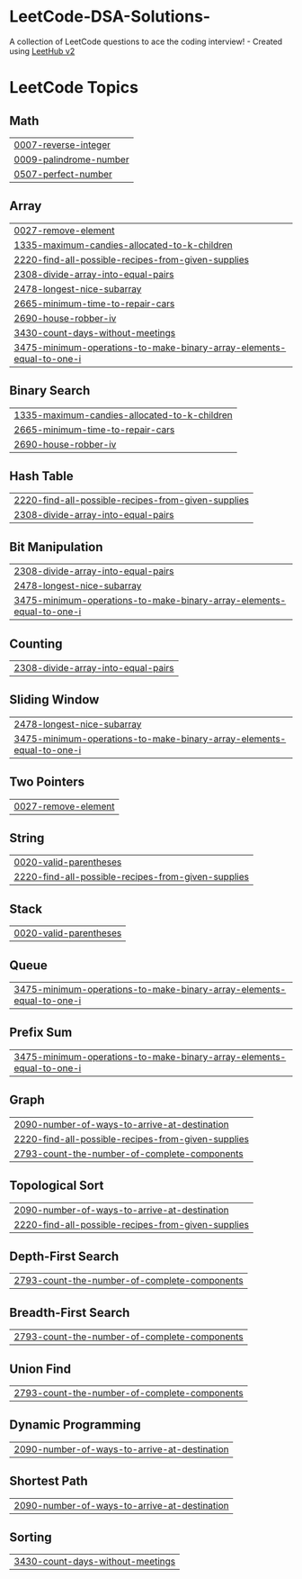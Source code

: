 # LeetCode-DSA-Solutions-
A collection of LeetCode questions to ace the coding interview! - Created using [LeetHub v2](https://github.com/arunbhardwaj/LeetHub-2.0)

<!---LeetCode Topics Start-->
# LeetCode Topics
## Math
|  |
| ------- |
| [0007-reverse-integer](https://github.com/pranavv00/LeetCode-DSA-Solutions-/tree/master/0007-reverse-integer) |
| [0009-palindrome-number](https://github.com/pranavv00/LeetCode-DSA-Solutions-/tree/master/0009-palindrome-number) |
| [0507-perfect-number](https://github.com/pranavv00/LeetCode-DSA-Solutions-/tree/master/0507-perfect-number) |
## Array
|  |
| ------- |
| [0027-remove-element](https://github.com/pranavv00/LeetCode-DSA-Solutions-/tree/master/0027-remove-element) |
| [1335-maximum-candies-allocated-to-k-children](https://github.com/pranavv00/LeetCode-DSA-Solutions-/tree/master/1335-maximum-candies-allocated-to-k-children) |
| [2220-find-all-possible-recipes-from-given-supplies](https://github.com/pranavv00/LeetCode-DSA-Solutions-/tree/master/2220-find-all-possible-recipes-from-given-supplies) |
| [2308-divide-array-into-equal-pairs](https://github.com/pranavv00/LeetCode-DSA-Solutions-/tree/master/2308-divide-array-into-equal-pairs) |
| [2478-longest-nice-subarray](https://github.com/pranavv00/LeetCode-DSA-Solutions-/tree/master/2478-longest-nice-subarray) |
| [2665-minimum-time-to-repair-cars](https://github.com/pranavv00/LeetCode-DSA-Solutions-/tree/master/2665-minimum-time-to-repair-cars) |
| [2690-house-robber-iv](https://github.com/pranavv00/LeetCode-DSA-Solutions-/tree/master/2690-house-robber-iv) |
| [3430-count-days-without-meetings](https://github.com/pranavv00/LeetCode-DSA-Solutions-/tree/master/3430-count-days-without-meetings) |
| [3475-minimum-operations-to-make-binary-array-elements-equal-to-one-i](https://github.com/pranavv00/LeetCode-DSA-Solutions-/tree/master/3475-minimum-operations-to-make-binary-array-elements-equal-to-one-i) |
## Binary Search
|  |
| ------- |
| [1335-maximum-candies-allocated-to-k-children](https://github.com/pranavv00/LeetCode-DSA-Solutions-/tree/master/1335-maximum-candies-allocated-to-k-children) |
| [2665-minimum-time-to-repair-cars](https://github.com/pranavv00/LeetCode-DSA-Solutions-/tree/master/2665-minimum-time-to-repair-cars) |
| [2690-house-robber-iv](https://github.com/pranavv00/LeetCode-DSA-Solutions-/tree/master/2690-house-robber-iv) |
## Hash Table
|  |
| ------- |
| [2220-find-all-possible-recipes-from-given-supplies](https://github.com/pranavv00/LeetCode-DSA-Solutions-/tree/master/2220-find-all-possible-recipes-from-given-supplies) |
| [2308-divide-array-into-equal-pairs](https://github.com/pranavv00/LeetCode-DSA-Solutions-/tree/master/2308-divide-array-into-equal-pairs) |
## Bit Manipulation
|  |
| ------- |
| [2308-divide-array-into-equal-pairs](https://github.com/pranavv00/LeetCode-DSA-Solutions-/tree/master/2308-divide-array-into-equal-pairs) |
| [2478-longest-nice-subarray](https://github.com/pranavv00/LeetCode-DSA-Solutions-/tree/master/2478-longest-nice-subarray) |
| [3475-minimum-operations-to-make-binary-array-elements-equal-to-one-i](https://github.com/pranavv00/LeetCode-DSA-Solutions-/tree/master/3475-minimum-operations-to-make-binary-array-elements-equal-to-one-i) |
## Counting
|  |
| ------- |
| [2308-divide-array-into-equal-pairs](https://github.com/pranavv00/LeetCode-DSA-Solutions-/tree/master/2308-divide-array-into-equal-pairs) |
## Sliding Window
|  |
| ------- |
| [2478-longest-nice-subarray](https://github.com/pranavv00/LeetCode-DSA-Solutions-/tree/master/2478-longest-nice-subarray) |
| [3475-minimum-operations-to-make-binary-array-elements-equal-to-one-i](https://github.com/pranavv00/LeetCode-DSA-Solutions-/tree/master/3475-minimum-operations-to-make-binary-array-elements-equal-to-one-i) |
## Two Pointers
|  |
| ------- |
| [0027-remove-element](https://github.com/pranavv00/LeetCode-DSA-Solutions-/tree/master/0027-remove-element) |
## String
|  |
| ------- |
| [0020-valid-parentheses](https://github.com/pranavv00/LeetCode-DSA-Solutions-/tree/master/0020-valid-parentheses) |
| [2220-find-all-possible-recipes-from-given-supplies](https://github.com/pranavv00/LeetCode-DSA-Solutions-/tree/master/2220-find-all-possible-recipes-from-given-supplies) |
## Stack
|  |
| ------- |
| [0020-valid-parentheses](https://github.com/pranavv00/LeetCode-DSA-Solutions-/tree/master/0020-valid-parentheses) |
## Queue
|  |
| ------- |
| [3475-minimum-operations-to-make-binary-array-elements-equal-to-one-i](https://github.com/pranavv00/LeetCode-DSA-Solutions-/tree/master/3475-minimum-operations-to-make-binary-array-elements-equal-to-one-i) |
## Prefix Sum
|  |
| ------- |
| [3475-minimum-operations-to-make-binary-array-elements-equal-to-one-i](https://github.com/pranavv00/LeetCode-DSA-Solutions-/tree/master/3475-minimum-operations-to-make-binary-array-elements-equal-to-one-i) |
## Graph
|  |
| ------- |
| [2090-number-of-ways-to-arrive-at-destination](https://github.com/pranavv00/LeetCode-DSA-Solutions-/tree/master/2090-number-of-ways-to-arrive-at-destination) |
| [2220-find-all-possible-recipes-from-given-supplies](https://github.com/pranavv00/LeetCode-DSA-Solutions-/tree/master/2220-find-all-possible-recipes-from-given-supplies) |
| [2793-count-the-number-of-complete-components](https://github.com/pranavv00/LeetCode-DSA-Solutions-/tree/master/2793-count-the-number-of-complete-components) |
## Topological Sort
|  |
| ------- |
| [2090-number-of-ways-to-arrive-at-destination](https://github.com/pranavv00/LeetCode-DSA-Solutions-/tree/master/2090-number-of-ways-to-arrive-at-destination) |
| [2220-find-all-possible-recipes-from-given-supplies](https://github.com/pranavv00/LeetCode-DSA-Solutions-/tree/master/2220-find-all-possible-recipes-from-given-supplies) |
## Depth-First Search
|  |
| ------- |
| [2793-count-the-number-of-complete-components](https://github.com/pranavv00/LeetCode-DSA-Solutions-/tree/master/2793-count-the-number-of-complete-components) |
## Breadth-First Search
|  |
| ------- |
| [2793-count-the-number-of-complete-components](https://github.com/pranavv00/LeetCode-DSA-Solutions-/tree/master/2793-count-the-number-of-complete-components) |
## Union Find
|  |
| ------- |
| [2793-count-the-number-of-complete-components](https://github.com/pranavv00/LeetCode-DSA-Solutions-/tree/master/2793-count-the-number-of-complete-components) |
## Dynamic Programming
|  |
| ------- |
| [2090-number-of-ways-to-arrive-at-destination](https://github.com/pranavv00/LeetCode-DSA-Solutions-/tree/master/2090-number-of-ways-to-arrive-at-destination) |
## Shortest Path
|  |
| ------- |
| [2090-number-of-ways-to-arrive-at-destination](https://github.com/pranavv00/LeetCode-DSA-Solutions-/tree/master/2090-number-of-ways-to-arrive-at-destination) |
## Sorting
|  |
| ------- |
| [3430-count-days-without-meetings](https://github.com/pranavv00/LeetCode-DSA-Solutions-/tree/master/3430-count-days-without-meetings) |
<!---LeetCode Topics End-->